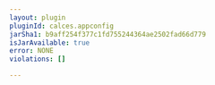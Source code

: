 ```yaml
---
layout: plugin
pluginId: calces.appconfig
jarSha1: b9aff254f377c1fd755244364ae2502fad66d779
isJarAvailable: true
error: NONE
violations: []

---
```


